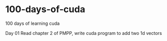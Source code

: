 # 100-days-of-cuda
100 days of learning cuda

Day 01
Read chapter 2 of PMPP, write cuda program to add two 1d vectors
